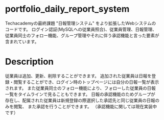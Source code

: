 # portfolio_daily_report_system
Techacademyの最終課題 "日報管理システム" をより拡張したWebシステムのコードです。
ログイン認証(MySQLへの従業員照合)、従業員管理、日報管理、従業員同士のフォロー機能、グループ管理やそれに伴う承認機能と言った要素が含まれています。

# Description
従業員は追加、更新、削除することができます。
追加された従業員は日報を登録・閲覧することができ、ログイン時のトップページには自分の日報一覧が表示されます。
また従業員同士のフォロー機能により、フォローした従業員の日報一覧をタイムラインで見ることもできます。
日報の承認機能のためグループが存在し、配属された従業員は新規登録の際選択した承認先と同じ従業員の日報のみを閲覧、
また承認を行うことができます。
（承認機能に関しては現在実装中です）
